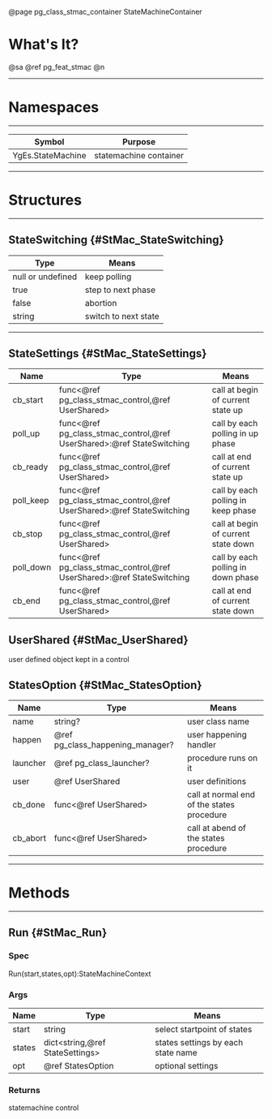 ﻿@page pg_class_stmac_container StateMachineContainer

# What's It?

@sa @ref pg_feat_stmac @n

-----
# Namespaces

-----
| Symbol | Purpose |
|--------|---------|
| YgEs.StateMachine | statemachine container |

-----
# Structures

-----
## StateSwitching {#StMac_StateSwitching}

| Type | Means |
|------|-------|
| null or undefined | keep polling |
| true | step to next phase |
| false | abortion |
| string | switch to next state |

-----
## StateSettings {#StMac_StateSettings}

| Name | Type | Means |
|------|------|-------|
| cb_start | func<@ref pg_class_stmac_control,@ref UserShared> | call at begin of current state up |
| poll_up | func<@ref pg_class_stmac_control,@ref UserShared>:@ref StateSwitching | call by each polling in up phase |
| cb_ready | func<@ref pg_class_stmac_control,@ref UserShared> | call at end of current state up |
| poll_keep | func<@ref pg_class_stmac_control,@ref UserShared>:@ref StateSwitching | call by each polling in keep phase |
| cb_stop | func<@ref pg_class_stmac_control,@ref UserShared> | call at begin of current state down |
| poll_down | func<@ref pg_class_stmac_control,@ref UserShared>:@ref StateSwitching | call by each polling in down phase |
| cb_end | func<@ref pg_class_stmac_control,@ref UserShared> | call at end of current state down |

## UserShared {#StMac_UserShared}

user defined object kept in a control

## StatesOption {#StMac_StatesOption}

| Name | Type | Means |
|------|------|-------|
| name | string? | user class name |
| happen | @ref pg_class_happening_manager? | user happening handler |
| launcher | @ref pg_class_launcher? | procedure runs on it |
| user | @ref UserShared | user definitions |
| cb_done | func<@ref UserShared> | call at normal end of the states procedure |
| cb_abort | func<@ref UserShared> | call at abend of the states procedure |

-----
# Methods

-----
## Run {#StMac_Run}

### Spec

Run(start,states,opt):StateMachineContext

### Args

| Name | Type | Means |
|------|------|-------|
| start | string | select startpoint of states |
| states | dict<string,@ref StateSettings> | states settings by each state name |
| opt | @ref StatesOption | optional settings |

### Returns

statemachine control
